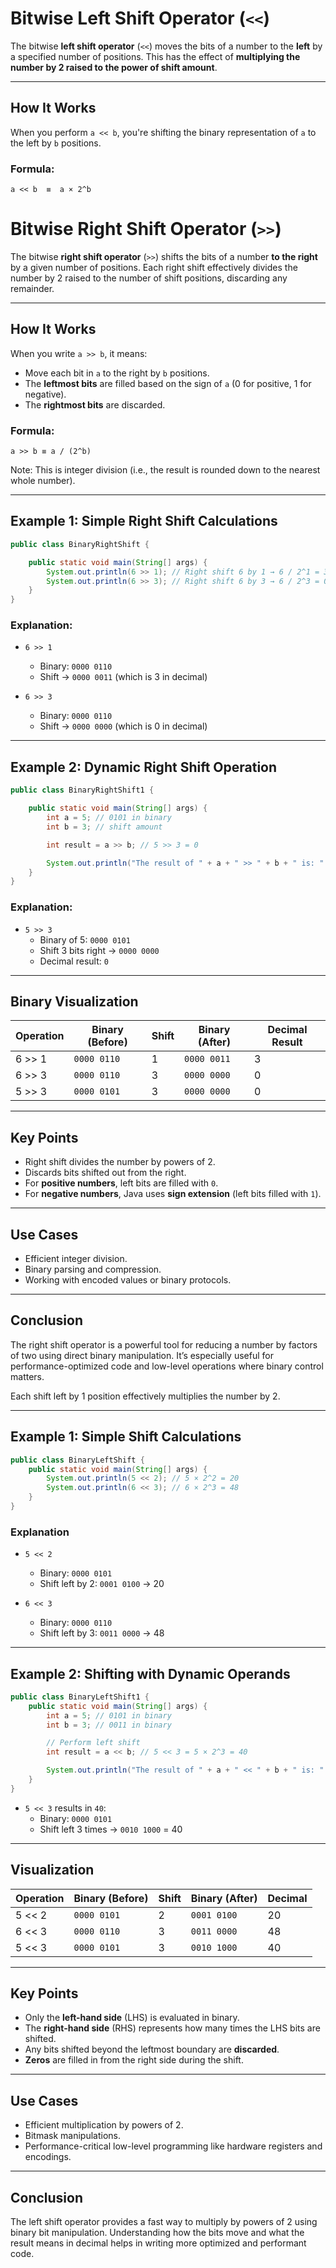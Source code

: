 # Bitwise Left Shift Operator (`<<`)

The bitwise **left shift operator** (`<<`) moves the bits of a number to the **left** by a specified number of positions. This has the effect of **multiplying the number by 2 raised to the power of shift amount**.

---

## How It Works

When you perform `a << b`, you're shifting the binary representation of `a` to the left by `b` positions.

### Formula:

```
a << b  ≡  a × 2^b
```
# Bitwise Right Shift Operator (`>>`)

The bitwise **right shift operator** (`>>`) shifts the bits of a number **to the right** by a given number of positions. Each right shift effectively divides the number by 2 raised to the number of shift positions, discarding any remainder.

---

## How It Works

When you write `a >> b`, it means:
- Move each bit in `a` to the right by `b` positions.
- The **leftmost bits** are filled based on the sign of `a` (0 for positive, 1 for negative).
- The **rightmost bits** are discarded.

### Formula:

```
a >> b ≡ a / (2^b)
```

Note: This is integer division (i.e., the result is rounded down to the nearest whole number).

---

## Example 1: Simple Right Shift Calculations

```java
public class BinaryRightShift {

    public static void main(String[] args) {
        System.out.println(6 >> 1); // Right shift 6 by 1 → 6 / 2^1 = 3
        System.out.println(6 >> 3); // Right shift 6 by 3 → 6 / 2^3 = 0
    }
}
```

### Explanation:

- `6 >> 1`
  - Binary: `0000 0110`
  - Shift → `0000 0011` (which is 3 in decimal)

- `6 >> 3`
  - Binary: `0000 0110`
  - Shift → `0000 0000` (which is 0 in decimal)

---

## Example 2: Dynamic Right Shift Operation

```java
public class BinaryRightShift1 {

    public static void main(String[] args) {
        int a = 5; // 0101 in binary
        int b = 3; // shift amount

        int result = a >> b; // 5 >> 3 = 0

        System.out.println("The result of " + a + " >> " + b + " is: " + result);
    }
}
```

### Explanation:

- `5 >> 3`
  - Binary of 5: `0000 0101`
  - Shift 3 bits right → `0000 0000`
  - Decimal result: `0`

---

## Binary Visualization

| Operation | Binary (Before) | Shift | Binary (After) | Decimal Result |
|-----------|------------------|--------|-----------------|----------------|
| 6 >> 1    | `0000 0110`       | 1      | `0000 0011`      | 3              |
| 6 >> 3    | `0000 0110`       | 3      | `0000 0000`      | 0              |
| 5 >> 3    | `0000 0101`       | 3      | `0000 0000`      | 0              |

---

## Key Points

- Right shift divides the number by powers of 2.
- Discards bits shifted out from the right.
- For **positive numbers**, left bits are filled with `0`.
- For **negative numbers**, Java uses **sign extension** (left bits filled with `1`).

---

## Use Cases

- Efficient integer division.
- Binary parsing and compression.
- Working with encoded values or binary protocols.

---

## Conclusion

The right shift operator is a powerful tool for reducing a number by factors of two using direct binary manipulation. It’s especially useful for performance-optimized code and low-level operations where binary control matters.

Each shift left by 1 position effectively multiplies the number by 2.

---

## Example 1: Simple Shift Calculations

```java
public class BinaryLeftShift {
    public static void main(String[] args) {
        System.out.println(5 << 2); // 5 × 2^2 = 20
        System.out.println(6 << 3); // 6 × 2^3 = 48
    }
}
```

### Explanation

- `5 << 2`
  - Binary: `0000 0101`
  - Shift left by 2: `0001 0100` → 20

- `6 << 3`
  - Binary: `0000 0110`
  - Shift left by 3: `0011 0000` → 48

---

## Example 2: Shifting with Dynamic Operands

```java
public class BinaryLeftShift1 {
    public static void main(String[] args) {
        int a = 5; // 0101 in binary
        int b = 3; // 0011 in binary

        // Perform left shift
        int result = a << b; // 5 << 3 = 5 × 2^3 = 40

        System.out.println("The result of " + a + " << " + b + " is: " + result);
    }
}
```

- `5 << 3` results in `40`:
  - Binary: `0000 0101`
  - Shift left 3 times → `0010 1000` = 40

---

## Visualization

| Operation | Binary (Before) | Shift | Binary (After) | Decimal |
|-----------|------------------|--------|-----------------|---------|
| 5 << 2    | `0000 0101`       | 2      | `0001 0100`      | 20      |
| 6 << 3    | `0000 0110`       | 3      | `0011 0000`      | 48      |
| 5 << 3    | `0000 0101`       | 3      | `0010 1000`      | 40      |

---

## Key Points

- Only the **left-hand side** (LHS) is evaluated in binary.
- The **right-hand side** (RHS) represents how many times the LHS bits are shifted.
- Any bits shifted beyond the leftmost boundary are **discarded**.
- **Zeros** are filled in from the right side during the shift.

---

## Use Cases

- Efficient multiplication by powers of 2.
- Bitmask manipulations.
- Performance-critical low-level programming like hardware registers and encodings.

---

## Conclusion

The left shift operator provides a fast way to multiply by powers of 2 using binary bit manipulation. Understanding how the bits move and what the result means in decimal helps in writing more optimized and performant code.
